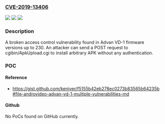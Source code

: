 ### [CVE-2019-13406](https://cve.mitre.org/cgi-bin/cvename.cgi?name=CVE-2019-13406)
![](https://img.shields.io/static/v1?label=Product&message=Advan%20VD-1%20firmware&color=blue)
![](https://img.shields.io/static/v1?label=Version&message=n%2Fa&color=blue)
![](https://img.shields.io/static/v1?label=Vulnerability&message=Broken%20access%20control&color=brighgreen)

### Description

A broken access control vulnerability found in Advan VD-1 firmware versions up to 230. An attacker can send a POST request to cgibin/ApkUpload.cgi to install arbitrary APK without any authentication.

### POC

#### Reference
- https://gist.github.com/keniver/f5155b42eb278ec0273b83565b64235b#file-androvideo-advan-vd-1-multiple-vulnerabilities-md

#### Github
No PoCs found on GitHub currently.

